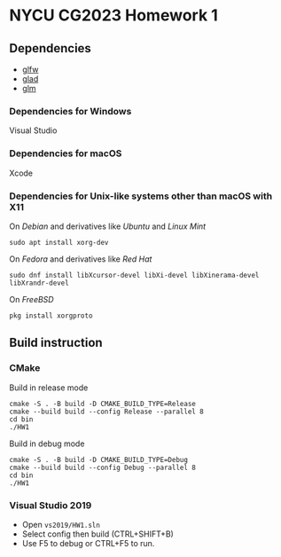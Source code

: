 # NYCU CG2023 Homework 1

## Dependencies

- [glfw](https://github.com/glfw/glfw)
- [glad](https://github.com/Dav1dde/glad)
- [glm](https://github.com/g-truc/glm)

### Dependencies for Windows

Visual Studio

### Dependencies for macOS

Xcode

### Dependencies for Unix-like systems other than macOS with X11

On *Debian* and derivatives like *Ubuntu* and *Linux Mint*

`sudo apt install xorg-dev`

On *Fedora* and derivatives like *Red Hat*

`sudo dnf install libXcursor-devel libXi-devel libXinerama-devel libXrandr-devel`

On *FreeBSD*

`pkg install xorgproto`

## Build instruction

### CMake

Build in release mode
```bash=
cmake -S . -B build -D CMAKE_BUILD_TYPE=Release
cmake --build build --config Release --parallel 8
cd bin
./HW1
```

Build in debug mode
```bash=
cmake -S . -B build -D CMAKE_BUILD_TYPE=Debug
cmake --build build --config Debug --parallel 8
cd bin
./HW1
```

### Visual Studio 2019

- Open `vs2019/HW1.sln`
- Select config then build (CTRL+SHIFT+B)
- Use F5 to debug or CTRL+F5 to run.
